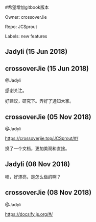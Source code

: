 #希望增加gitbook版本

Owner: crossoverJie

Repo: JCSprout

Labels: new features 

## Jadyli (15 Jun 2018)



## crossoverJie (15 Jun 2018)

@Jadyli 

感谢关注。

好建议，研究下。弄好了通知大家。

## crossoverJie (05 Nov 2018)

@Jadyli 

https://crossoverjie.top/JCSprout/#/

换了一个文档，更加美观和直接。

## Jadyli (08 Nov 2018)

哇，好漂亮，是怎么做的啊？

## crossoverJie (08 Nov 2018)

@Jadyli 

https://docsify.js.org/#/


